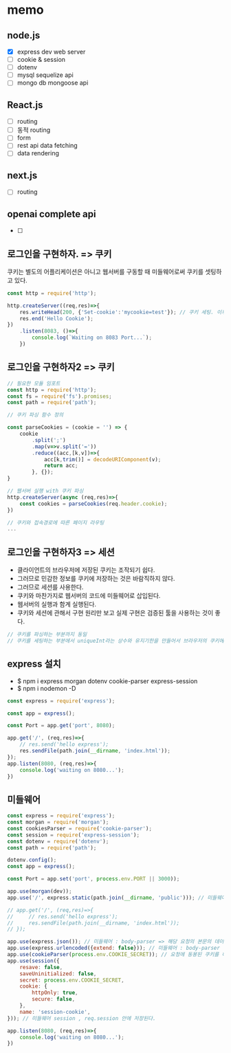 # memo

## node.js

- [x] express dev web server
- [ ] cookie & session
- [ ] dotenv
- [ ] mysql sequelize api
- [ ] mongo db mongoose api

## React.js

- [ ] routing
- [ ] 동적 routing
- [ ] form
- [ ] rest api data fetching
- [ ] data rendering

## next.js

- [ ] routing

## openai complete api

- [ ]

## 로그인을 구현하자. => 쿠키

쿠키는 별도의 어플리케이션은 아니고 웹서버를 구동할 때 미들웨어로써 쿠키를 셋팅하고 있다.

```js \ cookie.js
const http = require('http');

http.createServer((req,res)=>{
    res.writeHead(200, {'Set-cookie':'mycookie=test'}); // 쿠키 세팅. 이후 쿠키가 있다면 브라우저가 자동으로 쿠키를 동봉해서 req를 보내준다.
    res.end('Hello Cookie');
})
    .listen(8083, ()=>{
        console.log(`Waiting on 8083 Port...`);
    })
```

## 로그인을 구현하자2 => 쿠키

```js
// 필요한 모듈 임포트
const http = require('http');
const fs = require('fs').promises;
const path = require('path');

// 쿠키 파싱 함수 정의

const parseCookies = (cookie = '') => {
    cookie
        .split(';')
        .map(v=>v.split('='))
        .reduce((acc,[k,v])=>{
            acc[k,trim()] = decodeURIComponent(v);
            return acc;
        }, {});
}

// 웹서버 실행 with 쿠키 파싱
http.createServer(async (req,res)=>{
    const cookies = parseCookies(req.header.cookie);
})

// 쿠키와 접속경로에 따른 페이지 라우팅
...
```

## 로그인을 구현하자3 => 세션

- 클라이언트의 브라우저에 저장된 쿠키는 조작되기 쉽다.
- 그러므로 민감한 정보를 쿠키에 저장하는 것은 바람직하지 않다.
- 그러므로 세션를 사용한다.
- 쿠키와 마찬가지로 웹서버의 코드에 미들웨어로 삽입된다.
- 웹서버의 실행과 함계 실행된다.
- 쿠키와 세션에 관해서 구현 원리만 보고 실제 구현은 검증된 툴을 사용하는 것이 좋다.

```js session.js
// 쿠키를 파싱하는 부분까지 동일
// 쿠키를 세팅하는 부분에서 uniqueInt라는 상수와 유지기한을 만들어서 브라우저의 쿠키에 저장하고 진짜 쿠키 정보(이름 등)은 서버의 db에 저장한다.(레디스를 사용한다.)
```

## express 설치

- $ npm i express morgan dotenv cookie-parser express-session
- $ npm i nodemon -D

```js app.js
const express = require('express');

const app = express();

const Port = app.get('port', 8080);

app.get('/', (req,res)=>{
    // res.send('hello express');
    res.sendFile(path.join(__dirname, 'index.html'));
});
app.listen(8080, (req,res)=>{
    console.log('waiting on 8080...');
})
```

## 미들웨어

```js app.js
const express = require('express');
const morgan = require('morgan');
const cookiesParser = require('cookie-parser');
const session = require('express-session');
const dotenv = require('dotenv');
const path = require('path');

dotenv.config();
const app = express();

const Port = app.set('port', process.env.PORT || 3000));

app.use(morgan(dev));
app.use('/', express.static(path.join(__dirname, 'public'))); // 미들웨어: static

// app.get('/', (req,res)=>{
//     // res.send('hello express');
//     res.sendFile(path.join(__dirname, 'index.html'));
// });

app.use(express.json()); // 미들웨어 : body-parser => 해당 요청의 본문의 데이터를 해석하여 req.body에 추가한다.
app.use(express.urlencoded({extend: false})); // 미들웨어 : body-parser
app.use(cookieParser(process.env.COOKIE_SECRET)); // 요청에 동봉된 쿠키를 해석하여 req.cookie에 추가한다.
app.use(session({
    resave: false,
    saveUninitialized: false,
    secret: process.env.COOKIE_SECRET,
    cookie: {
        httpOnly: true,
        secure: false,
    },
    name: 'session-cookie',
})); // 미들웨어 session , req.session 안에 저장된다.

app.listen(8080, (req,res)=>{
    console.log('waiting on 8080...');
})
```
